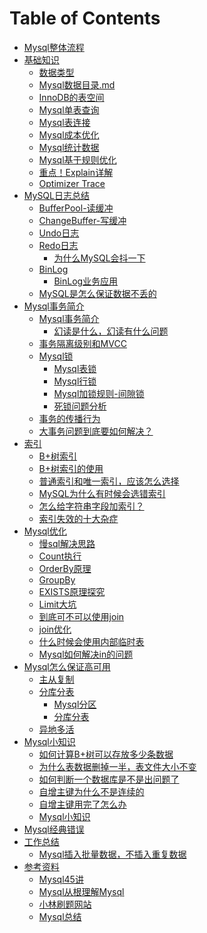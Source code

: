 # Table of Contents



                














+ [Mysql整体流程](Mysql整体流程.md)
+ [基础知识]()
  + [数据类型](数据类型.md)
  + [Mysql数据目录.md](Mysql数据目录.md)
  + [InnoDB的表空间](InnoDB的表空间.md)
  + [Mysql单表查询](Mysql单表查询.md)
  + [Mysql表连接](Mysql表连接.md)
  + [Mysql成本优化](Mysql成本优化.md)
  + [Mysql统计数据](Mysql统计数据.md)
  + [Mysql基于规则优化](Mysql基于规则优化.md)
  + [重点！Explain详解](Explain详解.md)
  + [Optimizer Trace](optimizerTrace.md)
+ [MySQL日志总结](MySQL日志总结.md)
    + [BufferPool-读缓冲](Mysql-BufferPool.md)
    + [ChangeBuffer-写缓冲](ChangeBuffer.md)
    + [Undo日志](Undo日志.md)
    + [Redo日志](Redo日志.md)
        + [为什么MySQL会抖一下](为什么MySQL会抖一下.md)
    + [BinLog](Bin日志.md)
        + [BinLog业务应用](BinLog业务应用.md)    
    + [MySQL是怎么保证数据不丢的](MySQL是怎么保证数据不丢的.md)
+ [Mysql事务简介](Mysql事务简介.md)
    + [Mysql事务简介](Mysql事务简介.md)
      + [幻读是什么，幻读有什么问题](幻读是什么，幻读有什么问题.md)
    + [事务隔离级别和MVCC](事务隔离级别和MVCC.md)
    + [Mysql锁]()
        + [Mysql表锁](Mysql表锁.md)
        + [Mysql行锁](Mysql行级锁.md)
        + [Mysql加锁规则-间隙锁](Mysql加锁规则.md)
        + [死锁问题分析](死锁.md)
    + [事务的传播行为](事务的传播行为.md)
    + [大事务问题到底要如何解决？](大事务问题到底要如何解决？.md)
+ [索引]()
    + [B+树索引](B+树索引.md)
    + [B+树索引的使用](B+树索引的使用.md)
    + [普通索引和唯一索引，应该怎么选择](普通索引和唯一索引，应该怎么选择.md)
    + [MySQL为什么有时候会选错索引](MySQL为什么有时候会选错索引.md)
    + [怎么给字符串字段加索引？](怎么给字符串字段加索引.md)
    + [索引失效的十大杂症](索引失效的十大杂症.md)
+ [Mysql优化]()
    + [慢sql解决思路](慢sql解决思路.md)
    + [Count执行](Count执行.md)
    + [OrderBy原理](OrderBy原理.md)
    + [GroupBy](GroupBy.md)
    + [EXISTS原理探究](EXISTS原理探究.md)
    + [Limit大坑](Limit大坑.md)
    + [到底可不可以使用join](到底可不可以使用join.md)
    + [join优化](join优化.md)
    + [什么时候会使用内部临时表](什么时候会使用内部临时表.md)
  + [Mysql如何解决in的问题](Mysql如何解决in的问题.md)
+ [Mysql怎么保证高可用]()
    + [主从复制](主从复制.md)
    + [分库分表]()
        + [Mysql分区](Mysql分区.md)
        + [分库分表](分库分表.md)
    + [异地多活](异地多活.md)
+ [Mysql小知识]()
  + [如何计算B+树可以存放多少条数据](如何计算B+树可以存放多少条数据.md)
  + [为什么表数据删掉一半，表文件大小不变](为什么表数据删掉一半，表文件大小不变.md)
  + [如何判断一个数据库是不是出问题了](如何判断一个数据库是不是出问题了.md)
  + [自增主键为什么不是连续的](自增主键为什么不是连续的.md)
  + [自增主键用完了怎么办](自增主键用完了怎么办.md)
  + [Mysql小知识](Mysql小知识.md)
+ [Mysql经典错误](Mysql经典错误.md)
+ [工作总结]()
    + [Mysql插入批量数据，不插入重复数据](Mysql插入批量数据，不插入重复数据.md) 
+ [参考资料]()
    + [Mysql45讲](https://www.aliyundrive.com/drive/folder/62d405a68b55bf77c9c74589a214972897a15006)
    + [Mysql从根理解Mysql]()
    + [小林刷题网站]()
    + [Mysql总结](https://mp.weixin.qq.com/s/df_Yyur2LBVZqmCVWvSj7Q)
